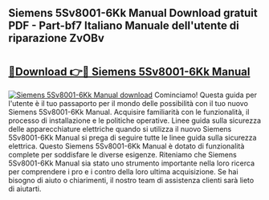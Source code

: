## Siemens 5Sv8001-6Kk Manual Download gratuit PDF - Part-bf7 Italiano Manuale dell'utente di riparazione ZvOBv

# <h2><a href="http://dfc12mn.blite.top/?on=Siemens+5Sv8001-6Kk+Manual">🔗Download 👉🔴 Siemens 5Sv8001-6Kk Manual</a></h2>

[![Siemens 5Sv8001-6Kk Manual download](https://i.imgur.com/lujVjoI.png)](http://dfc12mn.blite.top/?on=Siemens+5Sv8001-6Kk+Manual)
Cominciamo! Questa guida per l'utente è il tuo passaporto per il mondo delle possibilità con il tuo nuovo Siemens 5Sv8001-6Kk Manual. Acquisire familiarità con le funzionalità, il processo di installazione e le politiche operative. Linee guida sulla sicurezza delle apparecchiature elettriche quando si utilizza il nuovo Siemens 5Sv8001-6Kk Manual si prega di seguire tutte le linee guida sulla sicurezza elettrica. Questo Siemens 5Sv8001-6Kk Manual è dotato di funzionalità complete per soddisfare le diverse esigenze. Riteniamo che Siemens 5Sv8001-6Kk Manual sia stato uno strumento importante nella loro ricerca per comprendere i pro e i contro della loro ultima acquisizione. Se hai bisogno di aiuto o chiarimenti, il nostro team di assistenza clienti sarà lieto di aiutarti.
